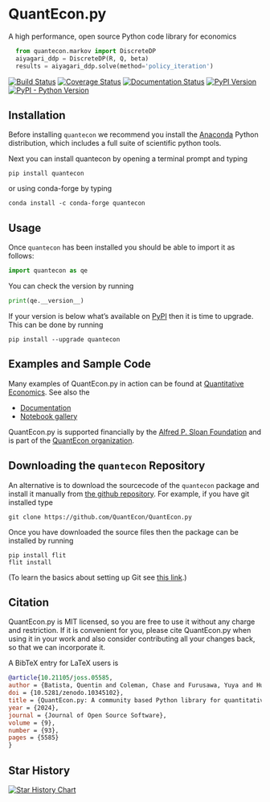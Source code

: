# QuantEcon.py

A high performance, open source Python code library for economics

```python
  from quantecon.markov import DiscreteDP
  aiyagari_ddp = DiscreteDP(R, Q, beta)
  results = aiyagari_ddp.solve(method='policy_iteration')
```

[![Build Status](https://github.com/QuantEcon/QuantEcon.py/actions/workflows/ci.yml/badge.svg)](https://github.com/QuantEcon/QuantEcon.py/actions?query=workflow%3Abuild)
[![Coverage Status](https://coveralls.io/repos/QuantEcon/QuantEcon.py/badge.svg)](https://coveralls.io/r/QuantEcon/QuantEcon.py)
[![Documentation Status](https://readthedocs.org/projects/quanteconpy/badge/?version=latest)](https://quanteconpy.readthedocs.io/en/latest/?badge=latest)
[![PyPI Version](https://img.shields.io/pypi/v/quantecon.svg)](https://pypi.org/project/quantecon/)
[![PyPI - Python Version](https://img.shields.io/pypi/pyversions/quantecon.svg)](https://pypi.org/project/quantecon/)

## Installation

Before installing `quantecon` we recommend you install the [Anaconda](https://www.anaconda.com/download/) Python distribution, which includes a full suite of scientific python tools.

Next you can install quantecon by opening a terminal prompt and typing

    pip install quantecon

or using conda-forge by typing

    conda install -c conda-forge quantecon

## Usage

Once `quantecon` has been installed you should be able to import it as follows:

```python
import quantecon as qe
```

You can check the version by running

```python
print(qe.__version__)
```

If your version is below what’s available on [PyPI](https://pypi.python.org/pypi/quantecon/) then it is time to upgrade. This can be done by running

    pip install --upgrade quantecon

## Examples and Sample Code

Many examples of QuantEcon.py in action can be found at [Quantitative Economics](https://lectures.quantecon.org/). See also the

*   [Documentation](https://quanteconpy.readthedocs.org/en/latest/)
*   [Notebook gallery](https://notes.quantecon.org)

QuantEcon.py is supported financially by the [Alfred P. Sloan Foundation](http://www.sloan.org/) and is part of the [QuantEcon organization](https://quantecon.org).

## Downloading the `quantecon` Repository

An alternative is to download the sourcecode of the `quantecon` package and install it manually from [the github repository](https://github.com/QuantEcon/QuantEcon.py/). For example, if you have git installed type

    git clone https://github.com/QuantEcon/QuantEcon.py

Once you have downloaded the source files then the package can be installed by running

    pip install flit
    flit install

(To learn the basics about setting up Git see [this link](https://help.github.com/articles/set-up-git/).)

## Citation

QuantEcon.py is MIT licensed, so you are free to use it without any charge and restriction. If it is convenient for you, please cite QuantEcon.py when using it in your work and also consider contributing all your changes back, so that we can incorporate it.

A BibTeX entry for LaTeX users is

```bibtex
@article{10.21105/joss.05585,
author = {Batista, Quentin and Coleman, Chase and Furusawa, Yuya and Hu, Shu and Lunagariya, Smit and Lyon, Spencer and McKay, Matthew and Oyama, Daisuke and Sargent, Thomas J. and Shi, Zejin and Stachurski, John and Winant, Pablo and Watkins, Natasha and Yang, Ziyue and Zhang, Hengcheng},
doi = {10.5281/zenodo.10345102},
title = {QuantEcon.py: A community based Python library for quantitative economics},
year = {2024},
journal = {Journal of Open Source Software},
volume = {9},
number = {93},
pages = {5585}
}
```

## Star History

[![Star History Chart](https://api.star-history.com/svg?repos=quantecon/quantecon.py&type=Date)](https://star-history.com/#quantecon/quantecon.py&Date)

